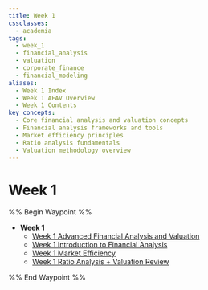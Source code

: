 ```yaml
---
title: Week 1
cssclasses:
  - academia
tags:
  - week_1
  - financial_analysis
  - valuation
  - corporate_finance
  - financial_modeling
aliases:
  - Week 1 Index
  - Week 1 AFAV Overview
  - Week 1 Contents
key_concepts:
  - Core financial analysis and valuation concepts
  - Financial analysis frameworks and tools
  - Market efficiency principles
  - Ratio analysis fundamentals
  - Valuation methodology overview
---
```


# Week 1

%% Begin Waypoint %%

- **Week 1**
  - [Week 1 Advanced Financial Analysis and Valuation](Week%201%20Advanced%20Financial%20Analysis%20and%20Valuation.md)
  - [Week 1 Introduction to Financial Analysis](Week%201%20Introduction%20to%20Financial%20Analysis.md)
  - [Week 1 Market Efficiency](Week%201%20Market%20Efficiency.md)
  - [Week 1 Ratio Analysis + Valuation Review](Week%201%20Ratio%20Analysis%20+%20Valuation%20Review.md)

%% End Waypoint %%